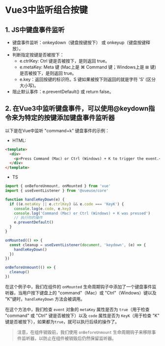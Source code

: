 # Vue3中监听组合按键

## 1. JS中键盘事件监听

* 键盘事件监听：onkeydown（键盘按键按下） 或 onkeyup（键盘按键释放）。
* 判断指定按键是否被按下：
  * e.ctrlKey: Ctrl 键是否被按下，是则返回 true。
  * e.metaKey: Meta 键 (Mac上是 ⌘ Command 键；Windows上是 ⊞ 键)是否被按下，是则返回 true。
  * e.key：返回按键的标识符。S 键如果被按下则返回的就是字符 'S' (区分大小写)。
* 阻止默认事件：e.preventDefault() 或 return false。

## 2. 在Vue3中监听键盘事件，可以使用@keydown指令来为特定的按键添加键盘事件监听器

以下是在Vue中监听 "command+k" 键盘事件的示例：

* HTML:

```html
<template>
  <div>
    <p>Press Command (Mac) or Ctrl (Windows) + K to trigger the event.</p>
  </div>
</template>
```

* TS

```ts
import { onBeforeUnmount, onMounted } from 'vue'
import { useEventListener } from '@vueuse/core'

function handleKeyDown(e) {
  if ((e.metaKey || e.ctrlKey) && e.code === 'KeyK') {
    console.log(e.code, e.key)
    console.log('Command (Mac) or Ctrl (Windows) + K was pressed')
    // 执行你的操作
    e.preventDefault()
  }
}

onMounted(() => {
  const cleanup = useEventListener(document, 'keydown', (e) => {
    handleKeyDown()
  })
})

onBeforeUnmount(() => {
  cleanup()
})
```

在这个例子中，我们在组件的 `onMounted` 生命周期钩子中添加了一个键盘事件监听器，当用户按下键盘上的 "command"（Mac）或 "Ctrl"（Windows）键以及 "K"键时，`handleKeyDown` 方法会被调用。

在这个方法中，我们检查 `event` 对象的 `metaKey` 属性是否为 `true`（用于检查 "command" 或 "Ctrl" 键是否被按下）以及 `code` 属性是否为 `KeyK`（用于检查 "K" 键是否被按下），如果都为`true`，就可以执行后续的操作了。

> 注意，在组件销毁前，我们使用 `onBeforeUnmount` 生命周期钩子来移除事件监听器，以防止在组件被销毁后仍然保留监听器。
